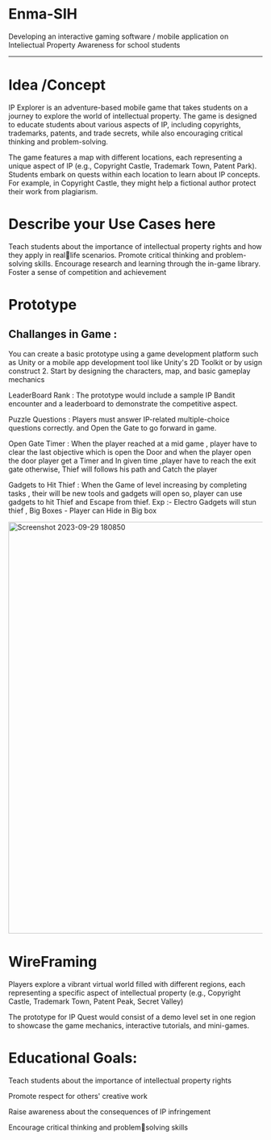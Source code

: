 # Enma-SIH

Developing an interactive gaming software / mobile
application on Inteliectual Property Awareness for school students

<hr> </hr>

<h1> Idea /Concept </h1>
<p>
IP Explorer is an adventure-based mobile game that takes students on a journey to explore the
world of intellectual property. The game is designed to educate students about various aspects
of IP, including copyrights, trademarks, patents, and trade secrets, while also encouraging
critical thinking and problem-solving.
</p>

<p>
The game features a map with different locations, each representing a unique aspect of IP (e.g.,
Copyright Castle, Trademark Town, Patent Park).
Students embark on quests within each location to learn about IP concepts. For example, in
Copyright Castle, they might help a fictional author protect their work from plagiarism.
</p>

<h1> Describe your Use Cases here </h1>

<p>
Teach students about the importance of intellectual property rights and how they apply in reallife scenarios. Promote critical thinking and problem-solving skills. Encourage research and
learning through the in-game library. Foster a sense of competition and achievement
</p>

<h1>
  Prototype 
</h1>

<h2>
  Challanges in Game :
</h2>

<p>
You can create a basic prototype using a game development platform such as Unity or a mobile
app development tool like Unity's 2D Toolkit or by usign construct 2. Start by designing the
characters, map, and basic gameplay mechanics
</p>

<p>
LeaderBoard Rank : The prototype would include a sample IP Bandit encounter and a leaderboard to demonstrate
the competitive aspect.
</p>

<p>
Puzzle Questions : Players must answer IP-related multiple-choice questions correctly. and Open the Gate to go
forward in game.
</p>

<p>
Open Gate Timer : When the player reached at a mid game , player have to clear the last objective which is open the Door and when the player open the door player get a Timer and In given time ,player have to reach the exit gate otherwise, Thief will follows his path and Catch the player
</p>

<p>
Gadgets to Hit Thief : When the Game of level increasing by completing tasks , their will be new tools and gadgets will
open so, player can use gadgets to hit Thief and Escape from thief. Exp :- Electro Gadgets will stun thief , Big Boxes -
Player can Hide in Big box
</p>

<img width="817" alt="Screenshot 2023-09-29 180850" src="https://github.com/ankit7248/Enma-SIH/assets/101561408/62a5f36b-f364-493c-ad25-1ba8afae1565">

<h1> WireFraming </h1>

<p>
  Players explore a vibrant virtual world filled with different regions, each representing a specific aspect of
intellectual property (e.g., Copyright Castle, Trademark Town, Patent Peak, Secret Valley)
</p>

<p>
  The prototype for IP Quest would consist of a demo level set in one region to showcase the game mechanics,
interactive tutorials, and mini-games.
</p>

<h1> Educational Goals: </h1>

<p>
  Teach students about the importance of
intellectual property rights
</p>
<p>
  Promote respect for others' creative work
</p>
<P>
  Raise awareness about the consequences
of IP infringement
</P>

<p>
  Encourage critical thinking and problemsolving skills
</p>




